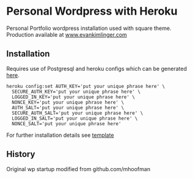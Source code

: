 # Personal Wordpress with Heroku

Personal Portfolio wordpress installation used with square theme. Production available at www.evankimlinger.com

## Installation

Requires use of Postgresql and heroku configs which can be generated [here](https://api.wordpress.org/secret-key/1.1/salt/).

    heroku config:set AUTH_KEY='put your unique phrase here' \
      SECURE_AUTH_KEY='put your unique phrase here' \
      LOGGED_IN_KEY='put your unique phrase here' \
      NONCE_KEY='put your unique phrase here' \
      AUTH_SALT='put your unique phrase here' \
      SECURE_AUTH_SALT='put your unique phrase here' \
      LOGGED_IN_SALT='put your unique phrase here' \
      NONCE_SALT='put your unique phrase here'

For further installation details see [template](https://github.com/mhoofman/wordpress-heroku)



## History

Original wp startup modified from github.com/mhoofman
